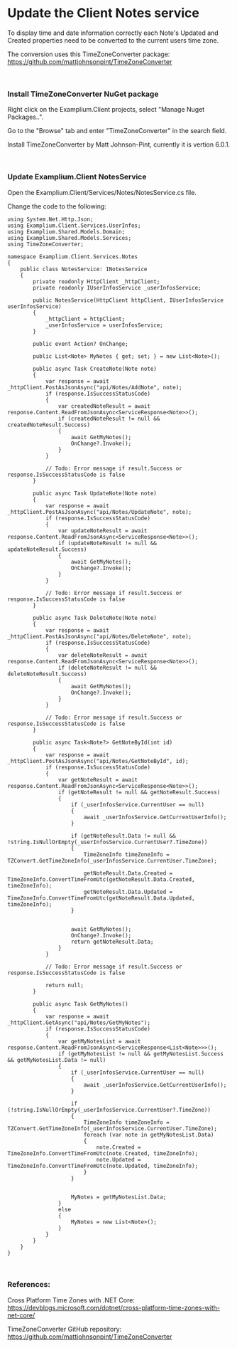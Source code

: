 # Update the Client Notes service

To display time and date information correctly each Note's Updated and Created properties need to be converted to the current users time zone.

The conversion uses this TimeZoneConverter package: https://github.com/mattjohnsonpint/TimeZoneConverter

<br/>

### Install TimeZoneConverter NuGet package

Right click on the Examplium.Client projects, select "Manage Nuget Packages..".

Go to the "Browse" tab and enter "TimeZoneConverter" in the search field.

Install TimeZoneConverter by Matt Johnson-Pint, currently it is vertion 6.0.1.

<br/>

### Update Examplium.Client NotesService

Open the Examplium.Client/Services/Notes/NotesService.cs file.

Change the code to the following:
```
using System.Net.Http.Json;
using Examplium.Client.Services.UserInfos;
using Examplium.Shared.Models.Domain;
using Examplium.Shared.Models.Services;
using TimeZoneConverter;

namespace Examplium.Client.Services.Notes
{
    public class NotesService: INotesService
    {
        private readonly HttpClient _httpClient;
        private readonly IUserInfosService _userInfosService;

        public NotesService(HttpClient httpClient, IUserInfosService userInfosService)
        {
            _httpClient = httpClient;
            _userInfosService = userInfosService;
        }

        public event Action? OnChange;

        public List<Note> MyNotes { get; set; } = new List<Note>();

        public async Task CreateNote(Note note)
        {
            var response = await _httpClient.PostAsJsonAsync("api/Notes/AddNote", note);
            if (response.IsSuccessStatusCode)
            {
                var createdNoteResult = await response.Content.ReadFromJsonAsync<ServiceResponse<Note>>();
                if (createdNoteResult != null && createdNoteResult.Success)
                {
                    await GetMyNotes();
                    OnChange?.Invoke();
                }
            }

            // Todo: Error message if result.Success or response.IsSuccessStatusCode is false
        }

        public async Task UpdateNote(Note note)
        {
            var response = await _httpClient.PostAsJsonAsync("api/Notes/UpdateNote", note);
            if (response.IsSuccessStatusCode)
            {
                var updateNoteResult = await response.Content.ReadFromJsonAsync<ServiceResponse<Note>>();
                if (updateNoteResult != null && updateNoteResult.Success)
                {
                    await GetMyNotes();
                    OnChange?.Invoke();
                }
            }

            // Todo: Error message if result.Success or response.IsSuccessStatusCode is false
        }

        public async Task DeleteNote(Note note)
        {
            var response = await _httpClient.PostAsJsonAsync("api/Notes/DeleteNote", note);
            if (response.IsSuccessStatusCode)
            {
                var deleteNoteResult = await response.Content.ReadFromJsonAsync<ServiceResponse<Note>>();
                if (deleteNoteResult != null && deleteNoteResult.Success)
                {
                    await GetMyNotes();
                    OnChange?.Invoke();
                }
            }

            // Todo: Error message if result.Success or response.IsSuccessStatusCode is false
        }

        public async Task<Note?> GetNoteById(int id)
        {
            var response = await _httpClient.PostAsJsonAsync("api/Notes/GetNoteById", id);
            if (response.IsSuccessStatusCode)
            {
                var getNoteResult = await response.Content.ReadFromJsonAsync<ServiceResponse<Note>>();
                if (getNoteResult != null && getNoteResult.Success)
                {
                    if (_userInfosService.CurrentUser == null)
                    {
                        await _userInfosService.GetCurrentUserInfo();
                    }

                    if (getNoteResult.Data != null && !string.IsNullOrEmpty(_userInfosService.CurrentUser?.TimeZone))
                    {
                        TimeZoneInfo timeZoneInfo = TZConvert.GetTimeZoneInfo(_userInfosService.CurrentUser.TimeZone);

                        getNoteResult.Data.Created = TimeZoneInfo.ConvertTimeFromUtc(getNoteResult.Data.Created, timeZoneInfo);
                        getNoteResult.Data.Updated = TimeZoneInfo.ConvertTimeFromUtc(getNoteResult.Data.Updated, timeZoneInfo);
                    }
                    

                    await GetMyNotes();
                    OnChange?.Invoke();
                    return getNoteResult.Data;
                }
            }

            // Todo: Error message if result.Success or response.IsSuccessStatusCode is false

            return null;
        }

        public async Task GetMyNotes()
        {
            var response = await _httpClient.GetAsync("api/Notes/GetMyNotes");
            if (response.IsSuccessStatusCode)
            {
                var getMyNotesList = await response.Content.ReadFromJsonAsync<ServiceResponse<List<Note>>>();
                if (getMyNotesList != null && getMyNotesList.Success && getMyNotesList.Data != null)
                {
                    if (_userInfosService.CurrentUser == null)
                    {
                        await _userInfosService.GetCurrentUserInfo();
                    }

                    if (!string.IsNullOrEmpty(_userInfosService.CurrentUser?.TimeZone))
                    {
                        TimeZoneInfo timeZoneInfo = TZConvert.GetTimeZoneInfo(_userInfosService.CurrentUser.TimeZone);
                        foreach (var note in getMyNotesList.Data)
                        {
                            note.Created = TimeZoneInfo.ConvertTimeFromUtc(note.Created, timeZoneInfo);
                            note.Updated = TimeZoneInfo.ConvertTimeFromUtc(note.Updated, timeZoneInfo);
                        }
                    }
                    

                    MyNotes = getMyNotesList.Data;
                }
                else
                {
                    MyNotes = new List<Note>();
                }
            }
        }
    }
}
```

<br/>

### References:

Cross Platform Time Zones with .NET Core: https://devblogs.microsoft.com/dotnet/cross-platform-time-zones-with-net-core/

TimeZoneConverter GitHub repository: https://github.com/mattjohnsonpint/TimeZoneConverter

</br>
